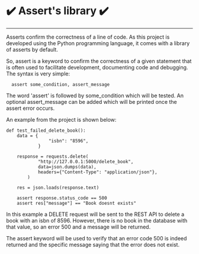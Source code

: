 # ✔️ Assert's library ✔️

---

Asserts confirm the correctness of a line of code. As this project is developed using the Python programming language, it comes with a library of asserts by default.

So, assert is a keyword to confirm the correctness of a given statement that is often used to facilitate development, documenting code and debugging.
The syntax is very simple:
  ```
    assert some_condition, assert_message
  ```
The word 'assert' is followed by some_condition which will be tested. An optional assert_message can be added which will be printed once the assert error occurs.

An example from the project is shown below:

```
def test_failed_delete_book():
    data = {
                "isbn": "8596", 
            }

    response = requests.delete(
            "http://127.0.0.1:5000/delete_book",
            data=json.dumps(data),
            headers={"Content-Type": "application/json"},
        )
        
    res = json.loads(response.text)

    assert response.status_code == 500
    assert res["message"] == "Book doesnt exists"
```

In this example a DELETE request will be sent to the REST API to delete a book with an isbn of 8596. However, there is no book in the database with that value, so an error 500 and a message will be returned. 

The assert keyword will be used to verify that an error code 500 is indeed returned and the specific message saying that the error does not exist.
